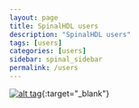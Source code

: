 ```yaml
---
layout: page
title: SpinalHDL users
description: "SpinalHDL users"
tags: [users]
categories: [users]
sidebar: spinal_sidebar
permalink: /users
---
```


[![alt tag](http://qspin.dekimo.be/wp-content/uploads/2016/03/774-016BA-def-GROUP-logoBERGEN-400x67.png)](http://www.qspin.be/ "QSpin, Belgium"){:target="_blank"}
